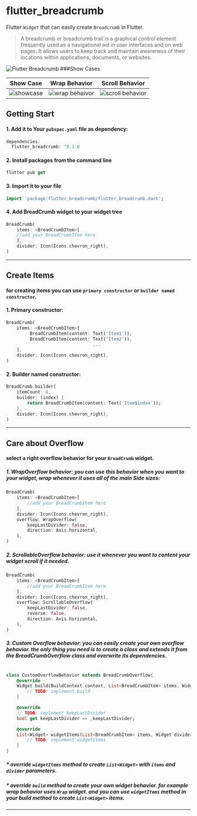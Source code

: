# flutter_breadcrumb
Flutter `Widget` that can easily create `Breadcrumb` in Flutter.
> A breadcrumb or breadcrumb trail is a graphical control element frequently used as a navigational aid in user interfaces and on web pages. It allows users to keep track and maintain awareness of their locations within applications, documents, or websites.

![Flutter Breadcrumb](https://raw.githubusercontent.com/payam-zahedi/flutter_breadcrumb/master/files/image/header.jpg "Flutter Breadcrumb")
###Show Cases


|Show Case   | Wrap Behavior  | Scroll Behavior  |
| ------------ | ------------ | ------------ |
| ![showcase](https://github.com/payam-zahedi/flutter_breadcrumb/blob/master/files/gif/showcase.gif?raw=true "showcase")  |  ![wrap behaivor](https://github.com/payam-zahedi/flutter_breadcrumb/blob/master/files/gif/wrap.gif?raw=true "wrap behaivor") | ![scroll behavior](https://github.com/payam-zahedi/flutter_breadcrumb/blob/master/files/gif/scroll.gif?raw=true "scroll behavior")  |

## Getting Start

#### 1. Add it to Your `pubspec.yaml` file as dependency:

```dart
dependencies:
  flutter_breadcrumb: ^0.1.0
```

#### 2. Install packages from the command line

```dart
flutter pub get
```

#### 3. Import it to your file
```dart
import 'package:flutter_breadcrumb/flutter_breadcrumb.dart';
```

#### 4. Add BreadCrumb widget to your widget tree
```dart
BreadCrumb(
	items: <BreadCrumbItem>[
	//add your BreadCrumbItem here
	],
	divider: Icon(Icons.chevron_right),
)
```

------------

## Create Items

#### for creating items you can use `primary constructor` or `builder named constructor`.

#### 1. Primary constructor:
```dart
BreadCrumb(
	items: <BreadCrumbItem>[
		 BreadCrumbItem(content: Text('Item1')),
		 BreadCrumbItem(content: Text('Item2')),
								 ...
	],
	divider: Icon(Icons.chevron_right),
)
```
#### 2. Builder named constructor:
```dart
BreadCrumb.builder(
	itemCount: 8,
	builder: (index) {
		return BreadCrumbItem(content: Text('Item$index'));
	},
	divider: Icon(Icons.chevron_right),
)
```
------------
## Care about Overflow

#### select a right overflow behavior for your `BreadCrumb` widget.

##### 1. WrapOverflow behavior: you can use this behavior when you want to your widget, wrap whenever it uses all of the main Side sizes:

```dart
BreadCrumb(
	items: <BreadCrumbItem>[
		//add your BreadCrumbItem here
	],
	divider: Icon(Icons.chevron_right),
	overflow: WrapOverflow(
		keepLastDivider: false,
		direction: Axis.horizontal,
	),
)
```

##### 2. ScrollableOverflow behavior: use it whenever you want to content your widget scroll if it needed.
```dart
BreadCrumb(
	items: <BreadCrumbItem>[
		//add your BreadCrumbItem here
	],
	divider: Icon(Icons.chevron_right),
	overflow: ScrollableOverflow(
		keepLastDivider: false,
		reverse: false,
		direction: Axis.horizontal,
	),
)
```
##### 3. Custom Overflow behavior: you can easily create your own overflow behavior. the only thing you need is to create a class and extends it from the BreadCrumbOverflow class and overwrite its dependencies.
```dart

class CustomOverflowBehavior extends BreadCrumbOverflow{
	@override
	Widget build(BuildContext context, List<BreadCrumbItem> items, Widget divider) {
		// TODO: implement build
	}

	@override
	// TODO: implement keepLastDivider
	bool get keepLastDivider => _keepLastDivider;

	@override
	List<Widget> widgetItems(List<BreadCrumbItem> items, Widget divider) {
		// TODO: implement widgetItems
	}
}
```

##### * override `widgetItems` method to create `List<Widget>` with `items` and `divider` parameters.
##### * override `build` method to create your own widget behavior. for example wrap behavior uses `Wrap` widget. and you can use `widgetItems` method in your build method to create `List<Widget>` items.
------------